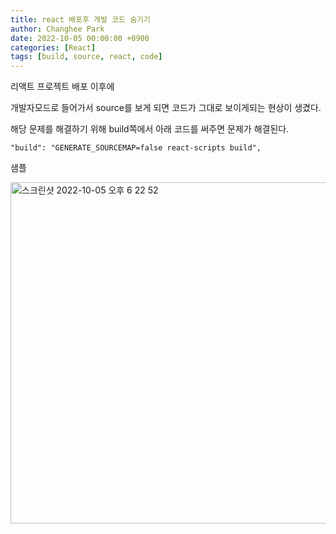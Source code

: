 ```yaml
---
title: react 배포후 개발 코드 숨기기
author: Changhee Park
date: 2022-10-05 00:00:00 +0900
categories: [React]
tags: [build, source, react, code]
---
```


리액트 프로젝트 배포 이후에

개발자모드로 들어가서 source를 보게 되면 코드가 그대로 보이게되는 현상이 생겼다.

해당 문제를 해결하기 위해 build쪽에서 아래 코드를 써주면 문제가 해결된다.

```tsx
"build": "GENERATE_SOURCEMAP=false react-scripts build",
```

샘플

<img width="546" alt="스크린샷 2022-10-05 오후 6 22 52" src="https://user-images.githubusercontent.com/31761527/194027478-e4cca675-b3d9-4831-8e80-dcd31f12ffca.png">
